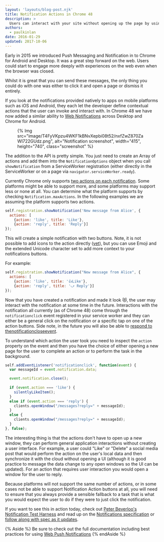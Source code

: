 ```yaml
---
layout: 'layouts/blog-post.njk'
title: Notification Actions in Chrome 48
description: >
  Users can interact with your site without opening up the page by using Notification Action buttons
authors:
  - paulkinlan
date: 2016-01-29 
updated: 2017-10-06
---
```


Early in 2015 we introduced Push Messaging and Notification in to Chrome for 
Android and Desktop.  It was a great step forward on the web.  Users could start 
to engage more deeply with experiences on the web even when the browser was 
closed.

Whilst it is great that you can send these messages, the only thing you could do 
with one was either to click it and open a page or dismiss it entirely.

If you look at the notifications provided natively to apps on mobile platforms 
such as iOS and Android, they each let the developer define contextual actions 
that the user can invoke and interact with.  In Chrome 48 we have now added a 
similar ability to [Web 
Notifications](https://www.chromestatus.com/features/5906566364528640) across 
Desktop and Chrome for Android.

<figure>
{% Img src="image/T4FyVKpzu4WKF1kBNvXepbi08t52/nxfZwZ870ZaWI722GUdz.png", alt="Notification screenshot", width="415", height="740", class="screenshot" %}
</figure>

The addition to the API is pretty simple.  You just need to create an Array of 
actions and add them into the `NotificationOptions` object when you call 
`showNotification` from a ServiceWorker registration (either directly in the 
ServiceWorker or on a page via `navigator.serviceWorker.ready`).

Currently Chrome only supports [two actions on each 
notification](https://code.google.com/p/chromium/codesearch#chromium/src/content/common/notification_constants.h&sq=package:chromium&type=cs&l=13&rcl=1454286458). 
Some platforms might be able to support more, and some platforms may support 
less or none at all.  You can determine what the platform supports by checking 
`Notification.maxActions`. In the following examples we are assuming the platform 
supports two actions.

```js
self.registration.showNotification('New message from Alice', {  
  actions: [  
    {action: 'like', title: 'Like'},  
    {action: 'reply', title: 'Reply'}]  
});
```  

This will create a simple notification with two buttons.  Note, it is not 
possible to add icons to the action directly 
([yet](https://github.com/whatwg/notifications/issues/59)), but you can use 
Emoji and the extended Unicode character set to add more context to your 
notifications buttons.

For example: 

```js
self.registration.showNotification("New message from Alice", {  
  actions: [  
    {action: 'like', title: '👍Like'},  
    {action: 'reply', title: '⤻ Reply'}]  
});
```    

Now that you have created a notification and made it look 😻, the user may 
interact with the notification at some time in the future.  Interactions with 
the notification all currently (as of Chrome 48) come through the 
`notificationclick` event registered in your service worker and they can either be 
a general click on the notification or a specific tap on one of the action 
buttons.  Side note, in the future you will also be able to [respond to the](https://www.chromestatus.com/features/5706570994286592)[notificationclose](https://www.chromestatus.com/features/5706570994286592)[event](https://www.chromestatus.com/features/5706570994286592).

To understand which action the user took you need to inspect the `action` property 
on the event and then you have the choice of either opening a new page for the 
user to complete an action or to perform the task in the background.


```js
self.addEventListener('notificationclick', function(event) {  
  var messageId = event.notification.data;

  event.notification.close();  
    
  if (event.action === 'like') {  
    silentlyLikeItem();  
  }  
  else if (event.action === 'reply') {  
    clients.openWindow("/messages?reply=" + messageId);  
  }  
  else {  
    clients.openWindow("/messages?reply=" + messageId);  
  }  
}, false);
 ```   

The interesting thing is that the actions don't have to open up a new window, 
they can perform general application interactions without creating a user 
interface.  For example, a user could "Like" or "Delete" a social media post 
that would perform the action on the user's local data and then synchronize it 
with the cloud without opening a UI (although it is good practice to message the 
data change to any open windows so the UI can be updated). For an 
action that requires user interaction you would open a window for the user to 
reply. 

Because platforms will not support the same number of actions, or in some cases 
not be able to support Notification Action buttons at all, you will need to ensure 
that you always provide a sensible fallback to a task that is what you would expect
the user to do if they were to just click the notification.

If you want to see this in action today, check out [Peter Beverloo's 
Notification Test 
Harne](https://tests.peter.sh/notification-generator/#actions=3)[s](https://tests.peter.sh/notification-generator/#actions=3)[s](https://tests.peter.sh/notification-generator/#actions=3) 
and read up on the [Notifications 
specification](https://notifications.spec.whatwg.org/#using-actions) or [follow 
along with spec as it updates](https://github.com/whatwg/notifications).

{% Aside %}
Be sure to check out the full documentation including best practices for using [Web Push Notifications](https://developers.google.com/web/fundamentals/push-notifications)
{% endAside %}

